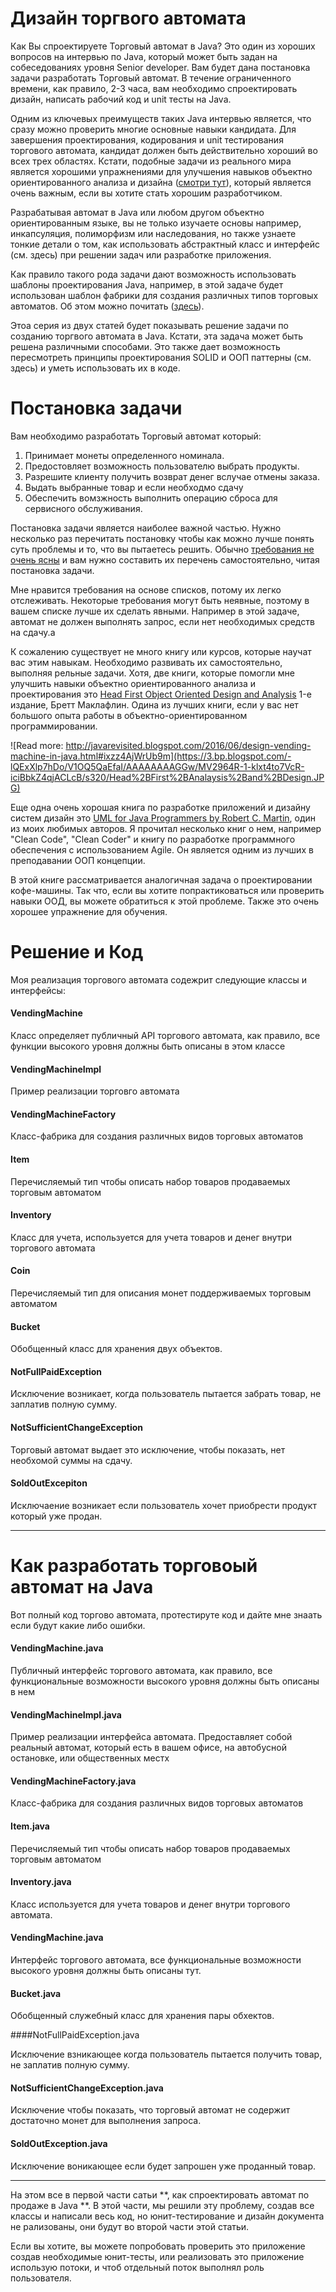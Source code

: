 # Дизайн торгвого автомата


Как Вы спроектируете Торговый автомат в Java? Это один из хороших вопросов на интервью по Java, который может быть задан на собеседованиях уровня Senior developer. Вам будет дана постановка задачи разработать Торговый автомат. В течение ограниченного времени, как правило, 2-3 часа, вам необходимо  спроектировать  дизайн, написать рабочий код и unit тесты на Java.

Одним из ключевых преимуществ таких Java интервью является, что  сразу можно проверить многие основные навыки кандидата. Для завершения проектирования, кодирования и unit тестирования торгового автомата, кандидат должен быть действительно хороший во всех трех областях. Кстати, подобные задачи из реального мира  является хорошими упражнениями для улучшения навыков объектно ориентированного анализа и дизайна ([смотри тут](http://javarevisited.blogspot.sg/2014/01/10-tips-to-improve-programming-skill-become-better-programmer.html)), который является очень важным, если вы хотите стать хорошим разработчиком.

Разрабатывая автомат в Java или любом другом объектно ориентированным языке, вы не только изучаете основы например, инкапсуляция, полиморфизм или наследования, но также узнаете тонкие детали о том, как использовать абстрактный класс и интерфейс (см. здесь) при решении задач или разработке приложения.

Как правило такого рода задачи дают возможность использовать шаблоны проектирования Java, например, в этой задаче будет использован  шаблон фабрики для создания различных типов торговых автоматов. Об этом можно почитать ([здесь](http://javarevisited.blogspot.com/2012/03/10-object-oriented-design-principles.html)).

Этоа серия из двух статей будет показывать решение задачи по созданию торгвого автомата в Java. Кстати, эта задача  может быть решена различными способами. Это также дает возможность пересмотреть принципы проектирования SOLID и ООП паттерны (см. здесь) и уметь использовать их в коде. 

# Постановка задачи

Вам необходимо разработать Торговый автомат который:

1. Принимает монеты определенного номинала.
2. Предостовляет возможность пользователю выбрать продукты.
3. Разрешите клиенту получить возврат денег вслучае отмены заказа.
4. Выдать выбранные товар и если необходмо сдачу
5. Обеспечить вомзжность выполнить операцию сброса для сервисного обслуживания.

Постановка задачи является наиболее важной частью. Нужно несколько раз перечитать постановку чтобы как можно лучше понять суть проблемы и то, что вы пытаетесь решить. Обычно [требования не очень ясны](http://javarevisited.blogspot.com/2015/01/difference-between-functional-and-nonfunctional-requirements-software-development.html) и вам нужно составить их перечень самостоятельно, читая постановка задачи.

Мне нравится требования на основе списков, потому их легко  отслеживать. Некоторые требования могут быть неявные, поэтому в вашем списке лучше их сделать явными. Например в этой задаче, автомат не должен выполнять запрос, если нет необходимых средств на сдачу.а

К сожалению существует не много книгу или курсов, которые научат вас этим навыкам. Необходимо развивать их самостоятельно, выполняя рельные задачи. Хотя, две книги, которые помогли мне улучшить навыки объектно ориентированного анализа и проектирования  это [Head First Object Oriented Design and Analysis](http://www.amazon.com/dp/0596008678/?tag=javamysqlanta-20) 1-е издание, Бретт Маклафлин. Одина из лучших книги, если у вас нет большого опыта работы в объектно-ориентированном программировании.

![Read more: http://javarevisited.blogspot.com/2016/06/design-vending-machine-in-java.html#ixzz4AjWrUb9m](https://3.bp.blogspot.com/-lQExXlp7hDo/V1OQ5QaEfaI/AAAAAAAAGGw/MV2964R-1-klxt4to7VcR-iciBbkZ4qjACLcB/s320/Head%2BFirst%2BAnalaysis%2Band%2BDesign.JPG)

Еще одна очень хорошая книга по разработке приложений и дизайну систем дизайн это [UML for Java Programmers by Robert C. Martin](http://www.amazon.com/UML-Java%C2%BF-Programmers-Robert-Martin/dp/0131428489?tag=javamysqlanta-20), один из моих любимых авторов. Я прочитал несколько книг о нем, например "Clean Code", "Clean Coder" и книгу по разработке программного обеспечения с использованием Agile. Он является одним из лучших в преподавании OOП концепции.

В этой книге рассматривается аналогичная задача о проектировании кофе-машины. Так что, если вы хотите попрактиковаться или проверить навыки ООД, вы можете обратиться к этой проблеме. Также это очень хорошее упражнение для обучения.

# Решение и Код

Моя реализация торгового автомата содежрит следующие классы и интерфейсы:

#### VendingMachine

Класс определяет публичный API торгового автомата, как правило, все функции высокого уровня должны быть описаны в этом классе

#### VendingMachineImpl

Пример реализации торговго автомата

#### VendingMachineFactory
 
Класс-фабрика для создания различных видов торговых автоматов

#### Item
 
Перечисляемый тип чтобы описать набор товаров продаваемых торговым автоматом

#### Inventory
 
Класс для учета, используется для учета товаров и денег внутри торгового автомата

#### Coin
 
Перечисляемый тип для описания монет поддерживаемых торговым автоматом

#### Bucket
 
Обобщенный класс для хранения двух объектов. 

#### NotFullPaidException
 
Исключение возникает, когда пользователь пытается забрать товар, не заплатив полную сумму.

#### NotSufficientChangeException
 
Торговый автомат выдает это исключение, чтобы показать, нет необхомой суммы на сдачу.

#### SoldOutExcepiton
 
Исключаение возникает если пользователь хочет приобрести продукт который уже продан.

---

# Как разработать торговоый автомат на Java
Вот полный код торгово автомата, протестируте код и дайте мне знаать если будут какие либо ошибки.

#### VendingMachine.java

Публичный интерфейс торгового автомата, как правило, все функциональные возможности высокого уровня должны быть описаны в нем


#### VendingMachineImpl.java

Пример реализации интерфейса автомата. Предоставляет собой реальный автомат, который есть в вашем офисе, на автобусной остановке, или общественных местх


#### VendingMachineFactory.java

Класс-фабрика для создания различных видов торговых автоматов


#### Item.java

Перечисляемый тип чтобы описать набор товаров продаваемых торговым автоматом


#### Inventory.java

Класс используется для учета товаров и денег внутри торгового автомата.


#### VendingMachine.java

Интерфейс торгового автомата, все функциональные возможности высокого уровня должны быть описаны тут.


#### Bucket.java

Обобщенный служебный класс для хранения пары обхектов.


####NotFullPaidException.java

Исключение взникающее когда пользователь пытается получить товар, не заплатив полную сумму.


#### NotSufficientChangeException.java

Исключение чтобы показать, что торговый автомат не содержит достаточно монет для выполнения запроса.

#### SoldOutException.java

Исключение воникающее если будет запрошен уже проданный товар.

---

На этом все в первой части сатьи **, как спроектировать автомат по продаже в Java **. В этой части, мы решили эту проблему, создав все классы и написали весь код, но юнит-тестирование и дизайн документа не рализованы, они будут во второй части этой статьи.

Если вы хотите, вы можете попробовать проверить это приложение создав необходимые юнит-тесты, или реализовать это приложение использую потоки, и чтоб отдельный поток выполнял роль пользователя.
